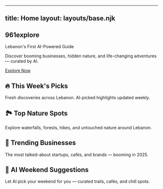 
---
title: Home
layout: layouts/base.njk
---

<section class="hero">
  <div class="hero-content">
    <h1>961explore</h1>
    <p class="tagline">Lebanon's First AI-Powered Guide</p>
    <p class="sub-tagline">
      Discover booming businesses, hidden nature, and life-changing adventures — curated by AI.
    </p>
    <a href="#explore" class="btn">Explore Now</a>
  </div>
</section>

<section id="explore" class="content-block">
  <h2>🔥 This Week's Picks</h2>
  <p>Fresh discoveries across Lebanon. AI-picked highlights updated weekly.</p>
</section>

<section class="content-block">
  <h2>🏞 Top Nature Spots</h2>
  <p>Explore waterfalls, forests, hikes, and untouched nature around Lebanon.</p>
</section>

<section class="content-block">
  <h2>🚀 Trending Businesses</h2>
  <p>The most talked-about startups, cafés, and brands — booming in 2025.</p>
</section>

<section class="content-block">
  <h2>🔮 AI Weekend Suggestions</h2>
  <p>Let AI pick your weekend for you — curated trails, cafés, and chill spots.</p>
</section>
